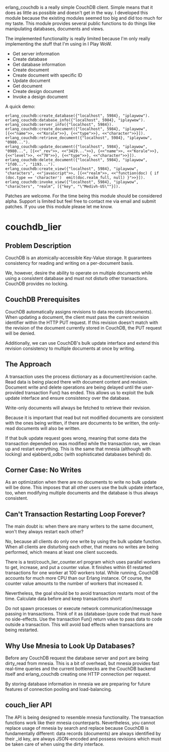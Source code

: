 erlang\_couchdb is a really simple CouchDB client. Simple means that it does as little as possible and doesn't get in the way. I developed this module because the existing modules seemed too big and did too much for my taste. This module provides several public functions to do things like manipulating databases, documents and views.

The implemented functionality is really limited because I'm only really implementing the stuff that I'm using in I Play WoW.

* Get server information
* Create database
* Get database information
* Create document
* Create document with specific ID
* Update document
* Get document
* Create design document
* Invoke a design document

A quick demo:

    erlang_couchdb:create_database({"localhost", 5984}, "iplaywow").
    erlang_couchdb:database_info({"localhost", 5984}, "iplaywow").
    erlang_couchdb:server_info({"localhost", 5984}).
    erlang_couchdb:create_document({"localhost", 5984}, "iplaywow", [{<<"name">>, <<"Korale">>}, {<<"type">>}, <<"character">>}]).
    erlang_couchdb:retrieve_document({"localhost", 5984}, "iplaywow", "0980...").
    erlang_couchdb:update_document({"localhost", 5984}, "iplaywow", "0980...", [{<<"_rev">>, <<"3419...">>}, {<<"name">>, <<"Korale">>}, {<<"level">>, <<"70">>}, {<<"type">>}, <<"character">>}]).
    erlang_couchdb:delete_document({"localhost", 5984}, "iplaywow", "1fd0...", "1193...").
    erlang_couchdb:create_view({"localhost", 5984}, "iplaywow", "characters", <<"javascript">>, [{<<"realm">>, <<"function(doc) { if (doc.type == 'character')  emit(doc.realm_full, null) }">>}]).
    erlang_couchdb:invoke_view({"localhost", 5984}, "iplaywow", "characters", "realm", [{"key", "\"Medivh-US\""}]).

Patches are welcome. For the time being this module should be considered alpha. Support is limited but feel free to contact me via email and submit patches. If you use this module please let me know.


couchdb\_lier
=============

Problem Description
-------------------

CouchDB is an atomically-accessible Key-Value storage.  It guarantees
consistency for reading and writing on a per-document basis.

We, however, desire the ability to operate on multiple documents while
using a consistent database and must not disturb other
transactions. CouchDB provides no locking.

CouchDB Prerequisites
---------------------

CouchDB automatically assigns revisions to data records
(documents). When updating a document, the client must pass the
current revision identifier within the HTTP PUT request. If this
revision doesn't match with the revision of the document currently
stored in CouchDB, the PUT request will be denied.

Additionally, we can use CouchDB's bulk update interface and extend
this revision consistency to multiple documents at once by writing.

The Approach
------------

A transaction uses the process dictionary as a document/revision
cache. Read data is being placed there with document content and
revision. Document write and delete operations are being delayed until
the user-provided transaction Fun() has ended. This allows us to
exploit the bulk update interface and ensure consistency over the
database.

Write-only documents will always be fetched to retrieve their
revision.

Because it is important that read but not modified documents are
consistent with the ones being written, if there are documents to be
written, the only-read documents will also be written.

If that bulk update request goes wrong, meaning that some data the
transaction depended on was modified while the transaction ran, we
clean up and restart everything. This is the same that mnesia
(although with locking) and ejabberd\_odbc (with sophisticated
databases behind) do.

Corner Case: No Writes
----------------------

As an optimization when there are no documents to write no bulk update
will be done. This imposes that all other users use the bulk update
interface, too, when modifying multiple documents and the database is
thus always consistent.

Can't Transaction Restarting Loop Forever?
------------------------------------------

The main doubt is: when there are many writers to the same document,
won't they always restart each other?

No, because all clients do only one write by using the bulk update
function. When all clients are disturbing each other, that means no
writes are being performed, which means at least one client succeeds.

There is a test/couch\_lier\_counter.erl program which uses parallel
workers to get, increase, and put a counter value. It finishes within
61 restarted transactions for one worker at 100 workers total. While
running, CouchDB accounts for much more CPU than our Erlang
instance. Of course, the counter value amounts to the number of
workers that increased it.

Nevertheless, the goal should be to avoid transaction restarts most of
the time. Calculate data before and keep transactions short!

Do not spawn processes or execute network communication/message
passing in transactions. Think of it as (database-)pure code that must
have no side-effects. Use the transaction Fun() return value to pass
data to code outside a transaction. This will avoid bad effects when
transactions are being restarted.

Why Use Mnesia to Look Up Databases?
------------------------------------

Before any CouchDB request the database server and port are being
dirty_read from mnesia. This is a bit of overhead, but mnesia provides
fast real-time queries and the current bottlenecks are the CouchDB
backend itself and erlang_couchdb creating one HTTP connection per
request.

By storing database information in mnesia we are preparing for future
features of connection pooling and load-balancing.

couch\_lier API
---------------

The API is being designed to resemble mnesia functionality. The
transaction functions work like their mnesia
counterparts. Nevertheless, you cannot replace usage of mnesia by
search and replace because CouchDB is fundamentally different: data
records (documents) are always identified by their _id key, are always
JSON-encoded and possess revisions which must be taken care of when
using the dirty interface.
